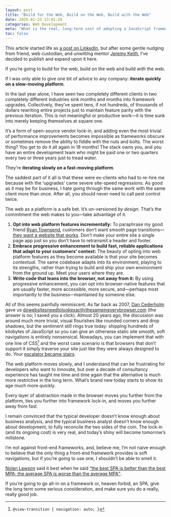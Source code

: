 ```yaml
---
layout: post
title: "Build for the Web, Build on the Web, Build with the Web"
date: 2025-01-23 13:01:19
categories: Web Development
meta: "What is the real, long-term cost of adopting a JavaScript framework?"
toc: false
---
```


<p class="c-highlight">This article started life as <a
href="https://www.linkedin.com/feed/update/urn:li:activity:7287827600968699904/">a
post on LinkedIn</a>, but after some gentle nudging from friend, web custodian,
and unwitting mentor <a href="https://adactio.com/">Jeremy Keith</a>, I’ve
decided to publish and expand upon it here.</p>

If you’re going to build for the web, build _on_ the web and build _with_ the
web.

If I was only able to give one bit of advice to any company: **iterate quickly
on a slow-moving platform**.

In the last year alone, I have seen two completely different clients in two
completely different industries sink months and months into framework upgrades.
Collectively, they’ve spent tens, if not hundreds, of thousands of dollars
rewriting entire projects just to maintain feature parity with the previous
iteration. This is not meaningful or productive work—it is time sunk into merely
keeping themselves at square one.

It’s a form of open-source vendor lock-in, and adding even the most trivial of
performance improvements becomes impossible as frameworks obscure or sometimes
remove the ability to fiddle with the nuts and bolts. The worst thing? You get
to do it all again in 18 months! The stack owns you, and you have an entire
development team who might be paid one or two quarters every two or three years
just to tread water.

They’re **iterating slowly on a fast-moving platform**.

The saddest part of it all is that these were ex-clients who had to re-hire me
because with the ‘upgrades’ came severe site-speed regressions. As good as it
may be for business, I hate going through the same work with the same client
more than once. After all, you should never need to call pest control twice.

The web as a platform is a safe bet. It’s un-versioned _by design_. That’s the
commitment the web makes to you—take advantage of it.

1. **Opt into web platform features incrementally:** To paraphrase my good
   friend [Ryan Townsend](https://twnsnd.com/), customers don’t want smooth page
   transitions—[they want a website that
   works](https://www.youtube.com/watch?v=f5felHJiACE&t=1202s). Don’t make your
   entire site a single page app just so you don’t have to retransmit a header
   and footer.
2. **Embrace progressive enhancement to build fast, reliable applications that
   adapt to your customers’ context:** The beauty of opting into web platform
   features as they become available is that your site becomes _contextual_. The
   same codebase adapts into its environment, playing to its strengths, rather
   than trying to build and ship your own environment from the ground up. Meet
   your users where they are.
3. **Write code that leans into the browser, not away from it:** By using
   progressive enhancement, you can opt into browser-native features that are
   usually faster, more accessible, more secure, and—perhaps most importantly to
   the business—maintained by someone else.

All of this seems painfully reminiscent. As far back as 2007, [Dan
Cederholm](https://simplebits.com/about/) gave us
[do&shy;websites&shy;need&shy;to&shy;look&shy;exactly&shy;the&shy;same&shy;in&shy;every&shy;browser.com](https://web.archive.org/web/20071212220950/http://dowebsitesneedtolookexactlythesameineverybrowser.com/)
(the answer is _no_; I saved you a click). Almost 20 years ago, the discussion
was around much more trivial, visual flourishes like rounded corners and drop
shadows, but the sentiment still rings true today: shipping hundreds of
kilobytes of JavaScript so you can give an otherwise static site smooth, soft
navigations is entirely nonsensical. Nowadays, you can implement that with one
line of CSS[^1] and the worst case scenario is that browsers that don’t support
it simply traverse your site just like they were always designed to do. Your
[escalator became stairs](https://www.youtube.com/watch?v=tqOkWWV6a_U).

The web platform moves slowly, and I understand that can be frustrating for
developers who want to innovate, but over a decade of consultancy experience has
taught me time and time again that the alternative is much more restrictive in
the long term. What’s brand new today starts to show its age much more quickly.

Every layer of abstraction made in the browser moves you further from the
platform, ties you further into framework lock-in, and moves you further away
from fast.

I remain convinced that the typical developer doesn’t know enough about business
analysis, and the typical business analyst doesn’t know enough about
development, to fully reconcile the two sides of the coin. The lock-in (and its
ongoing cost) is very real, and today’s shiny will become tomorrow’s millstone.

I’m not against front-end frameworks, and, believe me, I’m not naive enough to
believe that the only thing a front-end framework provides is soft navigations,
but if you’re going to use one, I shouldn’t be able to smell it.

[Nolan Lawson](https://nolanlawson.com/) said it best when he said [<q>the best
SPA is better than the best MPA; the average SPA is worse than the average
MPA</q>](https://nolanlawson.com/2022/06/27/spas-theory-versus-practice/).

If you’re going to go all-in on a framework or, heaven forbid, an SPA, give the
long term some serious consideration, and make sure you do a really, really good
job.

[^1]: `@view-transition { navigation: auto; }`
